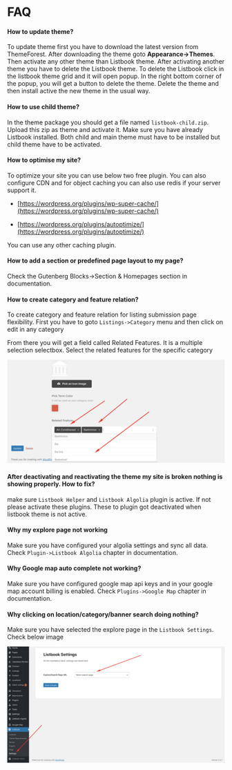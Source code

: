 # FAQ

#### How to update theme?

To update theme first you have to download the latest version from ThemeForest. After downloading the theme goto **Appearance-&gt;Themes**. Then activate any other theme than Listbook theme. After activating another theme you have to delete the Listbook theme. To delete the Listbook click in the listbook theme grid and it will open popup. In the right bottom corner of the popup, you will get a button to delete the theme. Delete the theme and then install active the new theme in the usual way.

#### How to use child theme?

In the theme package you should get a file named `listbook-child.zip`. Upload this zip as theme and activate it. Make sure you have already Listbook installed. Both child and main theme must have to be installed but child theme have to be activated.

#### How to optimise my site?

To optimize your site you can use below two free plugin. You can also configure CDN and for object caching you can also use redis if your server support it.

* [https://wordpress.org/plugins/wp-super-cache/](https://wordpress.org/plugins/wp-super-cache/)

* [https://wordpress.org/plugins/autoptimize/](https://wordpress.org/plugins/autoptimize/)

You can use any other caching plugin.

#### How to add a section or predefined page layout to my page?

Check the Gutenberg Blocks-&gt;Section & Homepages section in documentation.

#### How to create category and feature relation?

To create category and feature relation for listing submission page flexibility. First you have to goto `Listings->Category` menu and then click on edit in any category



From there you will get a field called Related Features. It is a multiple selection selectbox. Select the related features for the specific category

![](/assets/related-feature.png)

#### After deactivating and reactivating the theme my site is broken nothing is showing properly. How to fix?

make sure `Listbook Helper` and `Listbook Algolia` plugin is active. If not please activate these plugins. These to plugin got deactivated when listbook theme is not active.

#### Why my explore page not working

Make sure you have configured your algolia settings and sync all data. Check `Plugin->Listbook Algolia` chapter in documentation.

#### Why Google map auto complete not working?

Make sure you have configured google map api keys and in your google map account billing is enabled. Check `Plugins->Google Map` chapter in documentation.

#### Why clicking on location/category/banner search doing nothing?

Make sure you have selected the explore page in the `Listbook Settings`. Check below image

![](/assets/explore-page-settings.png)

